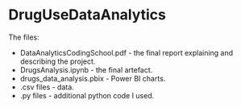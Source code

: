 # DrugUseDataAnalytics
The files: 
 - DataAnalyticsCodingSchool.pdf - the final report explaining and describing the project. 
 - DrugsAnalysis.ipynb - the final artefact. 
 - drugs_data_analysis.pbix - Power BI charts.
 - .csv files - data. 
 - .py files - additional python code I used. 
